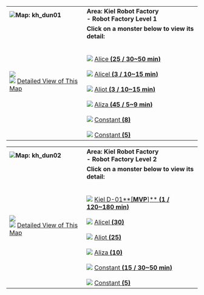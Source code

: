 |   |   |
|---|---|
|![](https://ratemyserver.net/images/circle.gif)**Map: kh_dun01**|**Area: Kiel Robot Factory  <br>- Robot Factory Level 1**|
|![](https://file5s.ratemyserver.net/maps/kh_dun01.gif)  <br>![](https://ratemyserver.net/images/bu2.gif) [Detailed View of This Map](https://ratemyserver.net/index.php?page=npc_shop_warp&map=kh_dun01&re_mob=0)|**Click on a monster below to view its detail:**  <br>  <br><br>![](https://ratemyserver.net/images/bu2.gif) [Alice **(**25 / 30~50 min**)**](https://ratemyserver.net/index.php?page=mob_db&mob_id=1275)<br><br>![](https://ratemyserver.net/images/bu2.gif) [Alicel **(**3 / 10~15 min**)**](https://ratemyserver.net/index.php?page=mob_db&mob_id=1735)<br><br>![](https://ratemyserver.net/images/bu2.gif) [Aliot **(**3 / 10~15 min**)**](https://ratemyserver.net/index.php?page=mob_db&mob_id=1736)<br><br>![](https://ratemyserver.net/images/bu2.gif) [Aliza **(**45 / 5~9 min**)**](https://ratemyserver.net/index.php?page=mob_db&mob_id=1737)<br><br>![](https://ratemyserver.net/images/bu2.gif) [Constant **(**8**)**](https://ratemyserver.net/index.php?page=mob_db&mob_id=1738)<br><br>![](https://ratemyserver.net/images/bu2.gif) [Constant **(**5**)**](https://ratemyserver.net/index.php?page=mob_db&mob_id=1745)|

  

|   |   |
|---|---|
|![](https://ratemyserver.net/images/circle.gif)**Map: kh_dun02**|**Area: Kiel Robot Factory  <br>- Robot Factory Level 2**|
|![](https://file5s.ratemyserver.net/maps/kh_dun02.gif)  <br>![](https://ratemyserver.net/images/bu2.gif) [Detailed View of This Map](https://ratemyserver.net/index.php?page=npc_shop_warp&map=kh_dun02&re_mob=0)|**Click on a monster below to view its detail:**  <br>  <br><br>![](https://ratemyserver.net/images/bu2.gif) [Kiel D-01**[**MVP**]** **(**1 / 120~180 min**)**](https://ratemyserver.net/index.php?page=mob_db&mob_id=1734)<br><br>![](https://ratemyserver.net/images/bu2.gif) [Alicel **(**30**)**](https://ratemyserver.net/index.php?page=mob_db&mob_id=1735)<br><br>![](https://ratemyserver.net/images/bu2.gif) [Aliot **(**25**)**](https://ratemyserver.net/index.php?page=mob_db&mob_id=1736)<br><br>![](https://ratemyserver.net/images/bu2.gif) [Aliza **(**10**)**](https://ratemyserver.net/index.php?page=mob_db&mob_id=1737)<br><br>![](https://ratemyserver.net/images/bu2.gif) [Constant **(**15 / 30~50 min**)**](https://ratemyserver.net/index.php?page=mob_db&mob_id=1738)<br><br>![](https://ratemyserver.net/images/bu2.gif) [Constant **(**5**)**](https://ratemyserver.net/index.php?page=mob_db&mob_id=1745)|